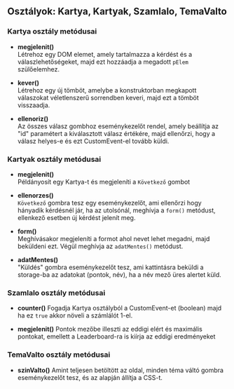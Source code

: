 ## Osztályok: Kartya, Kartyak, Szamlalo, TemaValto

### Kartya osztály metódusai

- **megjelenit()**  
  Létrehoz egy DOM elemet, amely tartalmazza a kérdést és a válaszlehetőségeket, majd ezt hozzáadja a megadott `pElem` szülőelemhez.

- **kever()**  
  Létrehoz egy új tömböt, amelybe a konstruktorban megkapott válaszokat véletlenszerű sorrendben keveri, majd ezt a tömböt visszaadja.

- **ellenoriz()**  
  Az összes válasz gombhoz eseménykezelőt rendel, amely beállítja az "id" paramétert a kiválasztott válasz értékére, majd ellenőrzi, hogy a válasz helyes-e és ezt CustomEvent-el tovább küldi.

### Kartyak osztály metódusai

- **megjelenit()**\
  Példányosít egy Kartya-t és megjeleníti a `Következő` gombot

- **ellenorzes()**  
  `Következő` gombra tesz egy eseménykezelőt, ami ellenőrzi hogy hányadik kérdésnél jár, ha az utolsónál, meghívja a `form()` metódust, ellenkező esetben új kérdést jelenít meg.

- **form()**  
  Meghívásakor megjeleníti a formot ahol nevet lehet megadni, majd beküldeni ezt. Végül meghívja az `adatMentes()` metódust.

- **adatMentes()**  
  "Küldés" gombra eseménykezelőt tesz, ami kattintásra beküldi a storage-ba az adatokat (pontok, név), ha a név mező üres alertet küld.

### Szamlalo osztály metódusai

- **counter()**
  Fogadja Kartya osztályból a CustomEvent-et (boolean) majd ha ez `true` akkor növeli a számlálót 1-el.

- **megjelenit()**
  Pontok mezőbe illeszti az eddigi elért és maximális pontokat, emellett a Leaderboard-ra is kiírja az eddigi eredményeket

### TemaValto osztály metódusai

- **szinValto()**
  Amint teljesen betöltött az oldal, minden téma váltó gombra eseménykezelőt tesz, és az alapján állítja a CSS-t.
